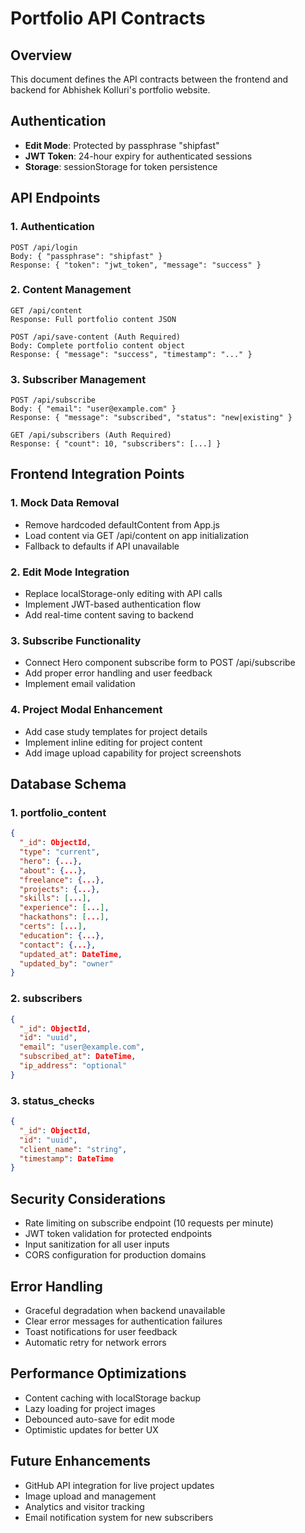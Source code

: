 # Portfolio API Contracts

## Overview
This document defines the API contracts between the frontend and backend for Abhishek Kolluri's portfolio website.

## Authentication
- **Edit Mode**: Protected by passphrase "shipfast"
- **JWT Token**: 24-hour expiry for authenticated sessions
- **Storage**: sessionStorage for token persistence

## API Endpoints

### 1. Authentication
```
POST /api/login
Body: { "passphrase": "shipfast" }
Response: { "token": "jwt_token", "message": "success" }
```

### 2. Content Management
```
GET /api/content
Response: Full portfolio content JSON

POST /api/save-content (Auth Required)
Body: Complete portfolio content object
Response: { "message": "success", "timestamp": "..." }
```

### 3. Subscriber Management
```
POST /api/subscribe
Body: { "email": "user@example.com" }
Response: { "message": "subscribed", "status": "new|existing" }

GET /api/subscribers (Auth Required)
Response: { "count": 10, "subscribers": [...] }
```

## Frontend Integration Points

### 1. Mock Data Removal
- Remove hardcoded defaultContent from App.js
- Load content via GET /api/content on app initialization
- Fallback to defaults if API unavailable

### 2. Edit Mode Integration
- Replace localStorage-only editing with API calls
- Implement JWT-based authentication flow
- Add real-time content saving to backend

### 3. Subscribe Functionality
- Connect Hero component subscribe form to POST /api/subscribe
- Add proper error handling and user feedback
- Implement email validation

### 4. Project Modal Enhancement
- Add case study templates for project details
- Implement inline editing for project content
- Add image upload capability for project screenshots

## Database Schema

### 1. portfolio_content
```json
{
  "_id": ObjectId,
  "type": "current",
  "hero": {...},
  "about": {...},
  "freelance": {...},
  "projects": {...},
  "skills": [...],
  "experience": [...],
  "hackathons": [...],
  "certs": [...],
  "education": {...},
  "contact": {...},
  "updated_at": DateTime,
  "updated_by": "owner"
}
```

### 2. subscribers
```json
{
  "_id": ObjectId,
  "id": "uuid",
  "email": "user@example.com",
  "subscribed_at": DateTime,
  "ip_address": "optional"
}
```

### 3. status_checks
```json
{
  "_id": ObjectId,
  "id": "uuid",
  "client_name": "string",
  "timestamp": DateTime
}
```

## Security Considerations
- Rate limiting on subscribe endpoint (10 requests per minute)
- JWT token validation for protected endpoints
- Input sanitization for all user inputs
- CORS configuration for production domains

## Error Handling
- Graceful degradation when backend unavailable
- Clear error messages for authentication failures
- Toast notifications for user feedback
- Automatic retry for network errors

## Performance Optimizations
- Content caching with localStorage backup
- Lazy loading for project images
- Debounced auto-save for edit mode
- Optimistic updates for better UX

## Future Enhancements
- GitHub API integration for live project updates
- Image upload and management
- Analytics and visitor tracking
- Email notification system for new subscribers